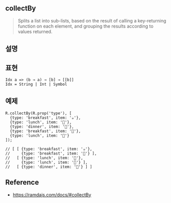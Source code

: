 ## collectBy
> Splits a list into sub-lists, based on the result of calling a key-returning function on each element, and grouping the results according to values returned.

## 설명

## 표현
```
Idx a => (b → a) → [b] → [[b]]
Idx = String | Int | Symbol
```

## 예제
```
R.collectBy(R.prop('type'), [
  {type: 'breakfast', item: '☕️'},
  {type: 'lunch', item: '🌯'},
  {type: 'dinner', item: '🍝'},
  {type: 'breakfast', item: '🥐'},
  {type: 'lunch', item: '🍕'}
]);

// [ [ {type: 'breakfast', item: '☕️'},
//     {type: 'breakfast', item: '🥐'} ],
//   [ {type: 'lunch', item: '🌯'},
//     {type: 'lunch', item: '🍕'} ],
//   [ {type: 'dinner', item: '🍝'} ] ]
```

## Reference
- https://ramdajs.com/docs/#collectBy
